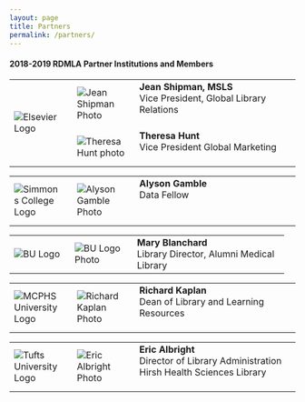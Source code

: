 ```yaml
---
layout: page
title: Partners
permalink: /partners/
---
```

#### 2018-2019 RDMLA Partner Institutions and Members

<table>
  <tr><td rowspan="3" width="20%"><img src="/home/images/Elsevier.png" alt="Elsevier Logo"></td>
    <td><div style="width:100px;float:left;margin:10px"><img src="/home/images/Jean-Shipman.jpg" alt="Jean Shipman Photo"></div><div><b>Jean Shipman, MSLS</b><br> Vice President, Global Library Relations</div></td></tr>
  <tr><td><div style="width:100px;float:left;margin:10px"><img src="/home/images/Theresa-Hunt.jpeg" alt="Theresa Hunt photo"></div><div><b>Theresa Hunt</b><br> Vice President Global Marketing</div></td></tr>
  </table>

<table>
  <tr><td rowspan="3" width="20%"><img src="/home/images/simmons-college.png" alt="Simmons College Logo"></td>
    <td><div style="width:100px;float:left;margin:10px"><img src="/home/images/Alyson-Gamble.png " alt="Alyson Gamble Photo"></div><div><b>Alyson Gamble</b><br> Data Fellow</div></td></tr>
  </table>

<table>
  <tr><td rowspan="3" width="20%"><img src="/home/images/boston-university.png" alt="BU Logo"></td>
    <td><div style="width:100px;float:left;margin:10px"><img src="/home/images/bu-square.png" alt="BU Logo Photo"></div><div><b>Mary Blanchard</b><br> Library Director, Alumni Medical Library</div></td></tr>
  </table>
  
  <table>
  <tr><td rowspan="3" width="20%"><img src="/home/images/MCPHS.png" alt="MCPHS University Logo"></td>
    <td><div style="width:100px;float:left;margin:10px"><img src="/home/images/Rich-Kaplan.jpg" alt="Richard Kaplan Photo"></div><div><b>Richard Kaplan</b><br> Dean of Library and Learning Resources</div></td></tr>
  </table>
  
  <table>
  <tr><td rowspan="3" width="20%"><img src="/home/images/Tufts-University.jpg" alt="Tufts University Logo"></td>
    <td><div style="width:100px;float:left;margin:10px"><img src="/home/images/Eric-Albright.jpg" alt="Eric Albright Photo"></div><div><b>Eric Albright</b><br> Director of Library Administration Hirsh Health Sciences Library</div></td></tr>
  </table>
